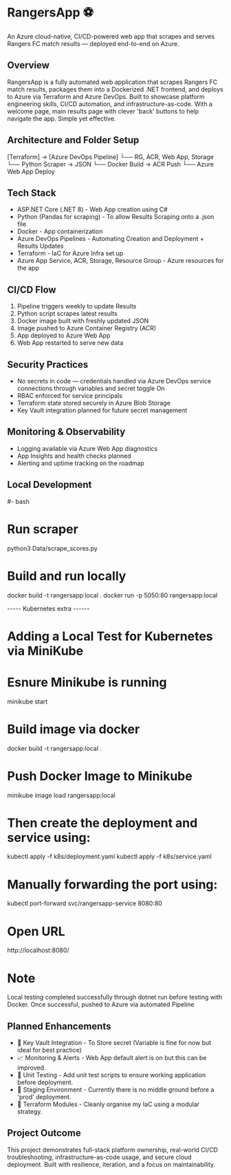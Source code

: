 # RangersApp ⚽  
An Azure cloud-native, CI/CD-powered web app that scrapes and serves Rangers FC match results — deployed end-to-end on Azure.

## Overview  
RangersApp is a fully automated web application that scrapes Rangers FC match results, packages them into a Dockerized .NET frontend, and deploys to Azure via Terraform and Azure DevOps. Built to showcase platform engineering skills, CI/CD automation, and infrastructure-as-code.
With a welcome page, main results page with clever 'back' buttons to help navigate the app. Simple yet effective.


## Architecture and Folder Setup 

[Terraform] → [Azure DevOps Pipeline]
     └── RG, ACR, Web App, Storage
          └── Python Scraper → JSON
               └── Docker Build → ACR Push
                    └── Azure Web App Deploy


## Tech Stack  
- ASP.NET Core (.NET 8)  - Web App creation using C#  
- Python (Pandas for scraping)  - To allow Results Scraping onto a .json file
- Docker  - App containerization 
- Azure DevOps Pipelines - Automating Creation and Deployment + Results Updates
- Terraform  - IaC for Azure Infra set up
- Azure App Service, ACR, Storage, Resource Group  - Azure resources for the app

## CI/CD Flow  
1. Pipeline triggers weekly to update Results 
2. Python script scrapes latest results  
3. Docker image built with freshly updated JSON  
4. Image pushed to Azure Container Registry  (ACR)
5. App deployed to Azure Web App  
6. Web App restarted to serve new data  

## Security Practices  
- No secrets in code — credentials handled via Azure DevOps service connections through variables and secret toggle On
- RBAC enforced for service principals  
- Terraform state stored securely in Azure Blob Storage  
- Key Vault integration planned for future secret management  

## Monitoring & Observability  
- Logging available via Azure Web App diagnostics  
- App Insights and health checks planned  
- Alerting and uptime tracking on the roadmap  


## Local Development  
#- bash
# Run scraper
python3 Data/scrape_scores.py

# Build and run locally
docker build -t rangersapp:local .
docker run -p 5050:80 rangersapp:local


----- Kubernetes extra ------
# Adding a Local Test for Kubernetes via MiniKube
# Esnure Minikube is running 
minikube start
# Build image via docker
docker build -t rangersapp:local .  
# Push Docker Image to Minikube
minikube image load rangersapp:local
# Then create the deployment and service using:
kubectl apply -f k8s/deployment.yaml
kubectl apply -f k8s/service.yaml
# Manually forwarding the port using:
kubectl port-forward svc/rangersapp-service 8080:80
# Open URL
http://localhost:8080/

# Note
Local testing completed successfully through dotnet run before testing with Docker. Once successful, pushed to Azure via automated Pipeline


## Planned Enhancements  
- 🔐 Key Vault Integration  - To Store secret (Variable is fine for now but ideal for best practice)
- 📈 Monitoring & Alerts  - Web App default alert is on but this can be improved.
- 🧪 Unit Testing  - Add unit test scripts to ensure working application before deployment.
- 🚀 Staging Environment  - Currently there is no middle ground before a 'prod' deployment.
- 🧱 Terraform Modules  - Cleanly organise my IaC using a modular strategy.


## Project Outcome 
This project demonstrates full-stack platform ownership, real-world CI/CD troubleshooting, infrastructure-as-code usage, and secure cloud deployment. Built with resilience, iteration, and a focus on maintainability.



